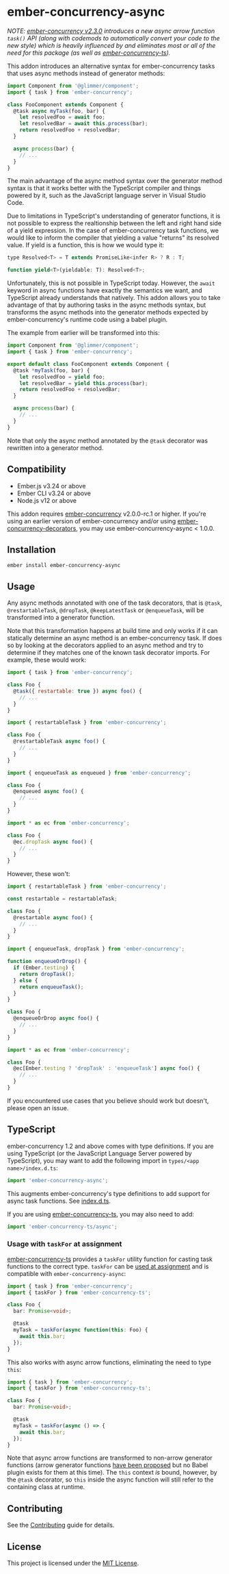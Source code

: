 ember-concurrency-async
==============================================================================

*NOTE: [ember-concurrency v2.3.0][e-c-2.3-release] introduces a new async arrow function `task()` API (along with codemods to automatically convert your code to the new style) which is heavily influenced by and eliminates most or all of the need for this package (as well as [ember-concurrency-ts][e-c-ts]).*

This addon introduces an alternative syntax for ember-concurrency tasks that
uses async methods instead of generator methods:

```js
import Component from '@glimmer/component';
import { task } from 'ember-concurrency';

class FooComponent extends Component {
  @task async myTask(foo, bar) {
    let resolvedFoo = await foo;
    let resolvedBar = await this.process(bar);
    return resolvedFoo + resolvedBar;
  }

  async process(bar) {
    // ...
  }
}
```

The main advantage of the async method syntax over the generator method syntax
is that it works better with the TypeScript compiler and things powered by it,
such as the JavaScript language server in Visual Studio Code.

Due to limitations in TypeScript's understanding of generator functions, it is
not possible to express the realtionship between the left and right hand side
of a yield expression. In the case of ember-concurrency task functions, we
would like to inform the compiler that yielding a value "returns" its resolved
value. If yield is a function, this is how we would type it:

```js
type Resolved<T> = T extends PromiseLike<infer R> ? R : T;

function yield<T>(yieldable: T): Resolved<T>;
```

Unfortunately, this is not possible in TypeScript today. However, the `await`
keyword in async functions have exactly the semantics we want, and TypeScript
already understands that natively. This addon allows you to take advantage of
that by authoring tasks in the async methods syntax, but transforms the async
methods into the generator methods expected by ember-concurrency's runtime
code using a babel plugin.

The example from earlier will be transformed into this:

```js
import Component from '@glimmer/component';
import { task } from 'ember-concurrency';

export default class FooComponent extends Component {
  @task *myTask(foo, bar) {
    let resolvedFoo = yield foo;
    let resolvedBar = yield this.process(bar);
    return resolvedFoo + resolvedBar;
  }

  async process(bar) {
    // ...
  }
}
```

Note that only the async method annotated by the `@task` decorator was
rewritten into a generator method.


Compatibility
------------------------------------------------------------------------------

* Ember.js v3.24 or above
* Ember CLI v3.24 or above
* Node.js v12 or above

This addon requires [ember-concurrency](https://github.com/machty/ember-concurrency)
v2.0.0-rc.1 or higher. If you're using an earlier version of ember-concurrency
and/or using [ember-concurrency-decorators](https://github.com/machty/ember-concurrency-decorators), you may use ember-concurrency-async < 1.0.0.


Installation
------------------------------------------------------------------------------

```
ember install ember-concurrency-async
```


Usage
------------------------------------------------------------------------------

Any async methods annotated with one of the task decorators, that is
`@task`, `@restartableTask`, `@dropTask`, `@keepLatestTask` or `@enqueueTask`,
will be transformed into a generator function.

Note that this transformation happens at build time and only works if it can
statically determine an async method is an ember-concurrency task. If does so
by looking at the decorators applied to an async method and try to determine
if they matches one of the known task decorator imports. For example, these
would work:

```js
import { task } from 'ember-concurrency';

class Foo {
  @task({ restartable: true }) async foo() {
    // ...
  }
}
```

```js
import { restartableTask } from 'ember-concurrency';

class Foo {
  @restartableTask async foo() {
    // ...
  }
}
```

```js
import { enqueueTask as enqueued } from 'ember-concurrency';

class Foo {
  @enqueued async foo() {
    // ...
  }
}
```

```js
import * as ec from 'ember-concurrency';

class Foo {
  @ec.dropTask async foo() {
    // ...
  }
}
```

However, these won't:

```js
import { restartableTask } from 'ember-concurrency';

const restartable = restartableTask;

class Foo {
  @restartable async foo() {
    // ...
  }
}
```

```js
import { enqueueTask, dropTask } from 'ember-concurrency';

function enqueueOrDrop() {
  if (Ember.testing) {
    return dropTask();
  } else {
    return enqueueTask();
  }
}

class Foo {
  @enqueueOrDrop async foo() {
    // ...
  }
}
```

```js
import * as ec from 'ember-concurrency';

class Foo {
  @ec[Ember.testing ? 'dropTask' : 'enqueueTask'] async foo() {
    // ...
  }
}
```

If you encountered use cases that you believe should work but doesn't, please
open an issue.


TypeScript
------------------------------------------------------------------------------

ember-concurrency 1.2 and above comes with type definitions. If you are using
TypeScript (or the JavaScript Language Server powered by TypeScript), you may
want to add the following import in `types/<app name>/index.d.ts`:

```js
import 'ember-concurrency-async';
```

This augments ember-concurrency's type definitions to add support for async
task functions. See [index.d.ts](index.d.ts).

If you are using
[ember-concurrency-ts](https://github.com/chancancode/ember-concurrency-ts),
you may also need to add:

```ts
import 'ember-concurrency-ts/async';
```

### Usage with `taskFor` at assignment

[ember-concurrency-ts](https://github.com/chancancode/ember-concurrency-ts)
provides a `taskFor` utility function for casting task functions to the correct
type. `taskFor` can be
[used at assignment](https://github.com/chancancode/ember-concurrency-ts#alternate-usage-of-taskfor)
and is compatible with `ember-concurrency-async`:

```ts
import { task } from 'ember-concurrency';
import { taskFor } from 'ember-concurrency-ts';

class Foo {
  bar: Promise<void>;

  @task
  myTask = taskFor(async function(this: Foo) {
    await this.bar;
  });
}
```

This also works with async arrow functions, eliminating the need to type
`this`:

```ts
import { task } from 'ember-concurrency';
import { taskFor } from 'ember-concurrency-ts';

class Foo {
  bar: Promise<void>;

  @task
  myTask = taskFor(async () => {
    await this.bar;
  });
}
```

Note that async arrow functions are transformed to non-arrow generator
functions (arrow generator functions
[have been proposed](https://github.com/tc39/proposal-generator-arrow-functions)
but no Babel plugin exists for them at this time). The `this` context *is*
bound, however, by the `@task` decorator, so `this` inside the async function
will still refer to the containing class at runtime.

Contributing
------------------------------------------------------------------------------

See the [Contributing](CONTRIBUTING.md) guide for details.


License
------------------------------------------------------------------------------

This project is licensed under the [MIT License](LICENSE.md).

[e-c-ts]: https://github.com/chancancode/ember-concurrency-ts
[e-c-2.3-release]: https://github.com/machty/ember-concurrency/releases/tag/2.3.0
